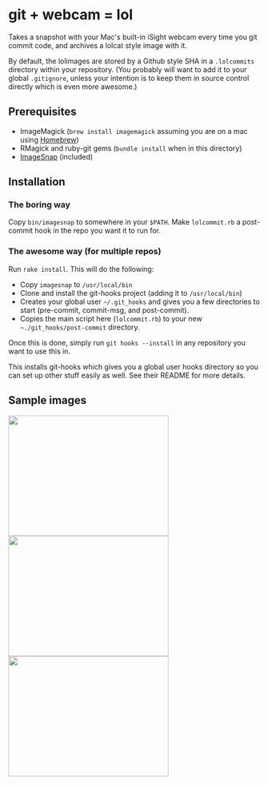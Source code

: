 # git + webcam = lol

Takes a snapshot with your Mac's built-in iSight webcam every time you git commit code, and archives a lolcat style image with it.

By default, the lolimages are stored by a Github style SHA in a `.lolcommits` directory within your repository. (You probably will want to add it to your global `.gitignore`, unless your intention is to keep them in source control directly which is even more awesome.)

## Prerequisites

- ImageMagick (`brew install imagemagick` assuming you are on a mac using [Homebrew](http://mxcl.github.com/homebrew/))
- RMagick and ruby-git gems (`bundle install` when in this directory)
- [ImageSnap](http://www.iharder.net/current/macosx/imagesnap/) (included)

## Installation

### The boring way
Copy `bin/imagesnap` to somewhere in your `$PATH`.  Make `lolcommit.rb` a post-commit hook in the repo you want it to run for.

### The awesome way (for multiple repos)
Run `rake install`. This will do the following:

- Copy `imagesnap` to `/usr/local/bin`
- Clone and install the git-hooks project (adding it to `/usr/local/bin`)
- Creates your global user `~/.git_hooks` and gives you a few directories to start (pre-commit, commit-msg, and post-commit).
- Copies the main script here (`lolcommit.rb`) to your new `~./git_hooks/post-commit` directory.

Once this is done, simply run `git hooks --install` in any repository you want to use this in.

This installs git-hooks which gives you a global user hooks directory so you can set up other stuff easily as well.  See their README for more details.

## Sample images
<img width='320' height='240' src="https://github.com/mroth/lolcommits/raw/gh-pages/sample1.jpg" />
<img width='320' height='240' src="https://github.com/mroth/lolcommits/raw/gh-pages/sample2.jpg" />
<img width='320' height='240' src="https://github.com/mroth/lolcommits/raw/gh-pages/sample3.jpg" />